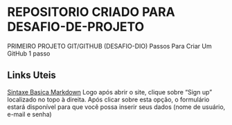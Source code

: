 # REPOSITORIO CRIADO PARA DESAFIO-DE-PROJETO
PRIMEIRO PROJETO GIT/GITHUB (DESAFIO-DIO)
Passos Para Criar Um GitHub
1 passo
## Links Uteis
[Sintaxe Basica Markdown](https://github.com/)
Logo após abrir o site, clique sobre “Sign up” localizado no topo à direita. 
Após clicar sobre esta opção, o formulário estará disponível para que você possa inserir seus dados (nome de usuário, e-mail e senha)
